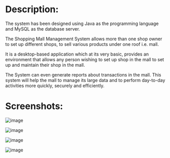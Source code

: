 # **Description:**

The system has been designed using Java as the programming language and MySQL as the database server.

The Shopping Mall Management System allows more than one shop owner to set up different shops, to sell various products under one roof i.e. mall. 

It is a desktop-based application which at its very basic, provides an environment that allows any person wishing to set up shop in the mall to set up and maintain their shop in the mall. 

The System can even generate reports about transactions in the mall. This system will help the mall to manage its large data and to perform day-to-day activities more quickly, securely and efficiently. 

# **Screenshots:**

 ![image](https://github.com/prabeshpudasaini/Shopping-Mall-Management-System/assets/72239377/0db043e0-ef0e-48bf-8246-e644db6045ca)

 ![image](https://github.com/prabeshpudasaini/Shopping-Mall-Management-System/assets/72239377/18b60151-d757-43e7-99dd-7222ef7645a8)

 ![image](https://github.com/prabeshpudasaini/Shopping-Mall-Management-System/assets/72239377/07db4302-454e-4b6f-b0e1-3810d38b7e0e)

 ![image](https://github.com/prabeshpudasaini/Shopping-Mall-Management-System/assets/72239377/8b97a6d2-494b-4002-a753-ba3ad64d9a31)

 


